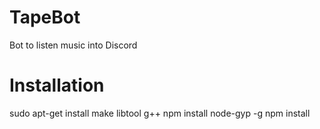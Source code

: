 # TapeBot

Bot to listen music into Discord

# Installation
sudo apt-get install make libtool g++
npm install node-gyp -g
npm install


